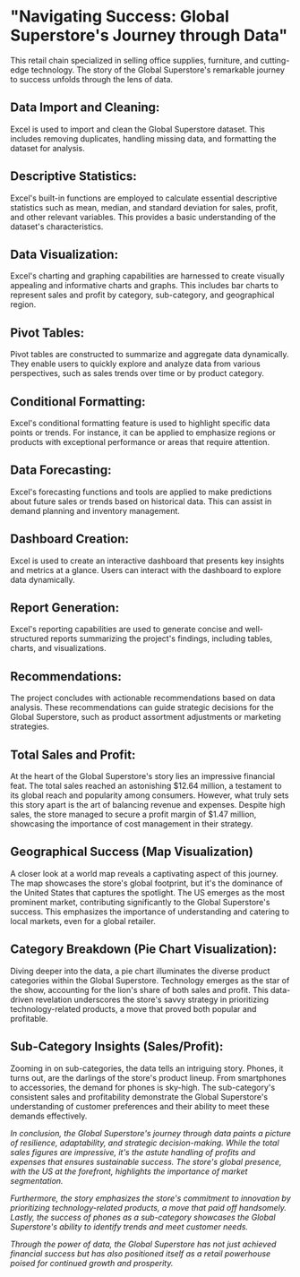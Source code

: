 # "Navigating Success: Global Superstore's Journey through Data"

 This retail chain specialized in selling office supplies, furniture, and cutting-edge technology. The story of the Global Superstore's remarkable journey to success unfolds through the lens of data.
##  Data Import and Cleaning:
Excel is used to import and clean the Global Superstore dataset. This includes removing duplicates, handling missing data, and formatting the dataset for analysis.

## Descriptive Statistics: 
Excel's built-in functions are employed to calculate essential descriptive statistics such as mean, median, and standard deviation for sales, profit, and other relevant variables. This provides a basic understanding of the dataset's characteristics.

## Data Visualization: 
Excel's charting and graphing capabilities are harnessed to create visually appealing and informative charts and graphs. This includes bar charts to represent sales and profit by category, sub-category, and geographical region.

## Pivot Tables: 
Pivot tables are constructed to summarize and aggregate data dynamically. They enable users to quickly explore and analyze data from various perspectives, such as sales trends over time or by product category.

## Conditional Formatting: 
Excel's conditional formatting feature is used to highlight specific data points or trends. For instance, it can be applied to emphasize regions or products with exceptional performance or areas that require attention.

## Data Forecasting:
Excel's forecasting functions and tools are applied to make predictions about future sales or trends based on historical data. This can assist in demand planning and inventory management.

## Dashboard Creation: 
Excel is used to create an interactive dashboard that presents key insights and metrics at a glance. Users can interact with the dashboard to explore data dynamically.

## Report Generation: 
Excel's reporting capabilities are used to generate concise and well-structured reports summarizing the project's findings, including tables, charts, and visualizations.

## Recommendations: 
The project concludes with actionable recommendations based on data analysis. These recommendations can guide strategic decisions for the Global Superstore, such as product assortment adjustments or marketing strategies.

## Total Sales and Profit:

At the heart of the Global Superstore's story lies an impressive financial feat. The total sales reached an astonishing $12.64 million, a testament to its global reach and popularity among consumers. However, what truly sets this story apart is the art of balancing revenue and expenses. Despite high sales, the store managed to secure a profit margin of $1.47 million, showcasing the importance of cost management in their strategy.

## Geographical Success (Map Visualization)

A closer look at a world map reveals a captivating aspect of this journey. The map showcases the store's global footprint, but it's the dominance of the United States that captures the spotlight. The US emerges as the most prominent market, contributing significantly to the Global Superstore's success. This emphasizes the importance of understanding and catering to local markets, even for a global retailer.

## Category Breakdown (Pie Chart Visualization):

Diving deeper into the data, a pie chart illuminates the diverse product categories within the Global Superstore. Technology emerges as the star of the show, accounting for the lion's share of both sales and profit. This data-driven revelation underscores the store's savvy strategy in prioritizing technology-related products, a move that proved both popular and profitable.

## Sub-Category Insights (Sales/Profit):

Zooming in on sub-categories, the data tells an intriguing story. Phones, it turns out, are the darlings of the store's product lineup. From smartphones to accessories, the demand for phones is sky-high. The sub-category's consistent sales and profitability demonstrate the Global Superstore's understanding of customer preferences and their ability to meet these demands effectively.

*In conclusion, the Global Superstore's journey through data paints a picture of resilience, adaptability, and strategic decision-making. While the total sales figures are impressive, it's the astute handling of profits and expenses that ensures sustainable success. The store's global presence, with the US at the forefront, highlights the importance of market segmentation.*

*Furthermore, the story emphasizes the store's commitment to innovation by prioritizing technology-related products, a move that paid off handsomely. Lastly, the success of phones as a sub-category showcases the Global Superstore's ability to identify trends and meet customer needs.*

*Through the power of data, the Global Superstore has not just achieved financial success but has also positioned itself as a retail powerhouse poised for continued growth and prosperity.*
